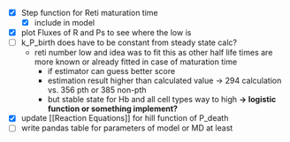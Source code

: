 - [x] Step function for Reti maturation time
	- [x] include in model
- [x] plot Fluxes of R and Ps to see where the low is 
- [ ] k_P_birth does have to be constant from steady state calc?
	- reti number low and idea was to fit this as other half life times are more known or already fitted in case of maturation time 
		- if estimator can guess better score
		- estimation result higher than calculated value
			-> 294 calculation vs. 356 pth or 385 non-pth
		- but stable state for Hb and all cell types way to high
	**-> logistic function or something implement?**
- [x] update [[Reaction Equations]] for hill function of P_death
- [ ] write pandas table for parameters of model or MD at least
